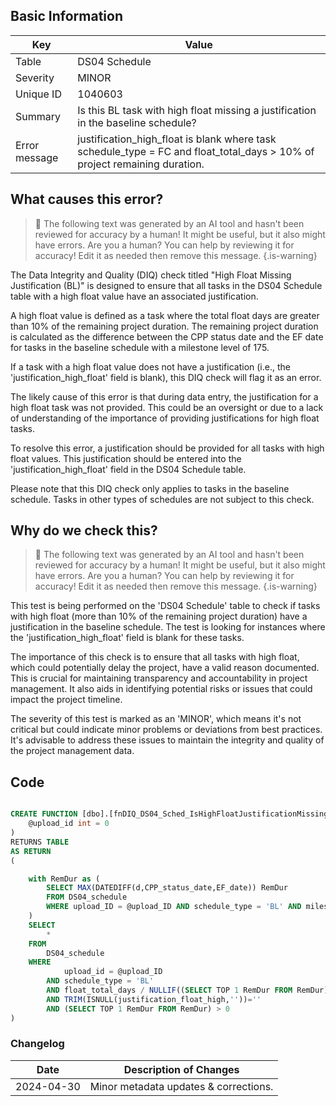 ## Basic Information

| Key           | Value                                                                                                                     |
| ------------- | ------------------------------------------------------------------------------------------------------------------------- |
| Table         | DS04 Schedule                                                                                                             |
| Severity      | MINOR                                                                                                                     |
| Unique ID     | 1040603                                                                                                                   |
| Summary       | Is this BL task with high float missing a justification in the baseline schedule?                                         |
| Error message | justification_high_float is blank where task schedule_type = FC and float_total_days > 10% of project remaining duration. |

## What causes this error?

> :robot: The following text was generated by an AI tool and hasn't been reviewed for accuracy by a human! It might be useful, but it also might have errors. Are you a human? You can help by reviewing it for accuracy! Edit it as needed then remove this message.
> {.is-warning}

The Data Integrity and Quality (DIQ) check titled "High Float Missing Justification (BL)" is designed to ensure that all tasks in the DS04 Schedule table with a high float value have an associated justification.

A high float value is defined as a task where the total float days are greater than 10% of the remaining project duration. The remaining project duration is calculated as the difference between the CPP status date and the EF date for tasks in the baseline schedule with a milestone level of 175.

If a task with a high float value does not have a justification (i.e., the 'justification_high_float' field is blank), this DIQ check will flag it as an error.

The likely cause of this error is that during data entry, the justification for a high float task was not provided. This could be an oversight or due to a lack of understanding of the importance of providing justifications for high float tasks.

To resolve this error, a justification should be provided for all tasks with high float values. This justification should be entered into the 'justification_high_float' field in the DS04 Schedule table.

Please note that this DIQ check only applies to tasks in the baseline schedule. Tasks in other types of schedules are not subject to this check.

## Why do we check this?

> :robot: The following text was generated by an AI tool and hasn't been reviewed for accuracy by a human! It might be useful, but it also might have errors. Are you a human? You can help by reviewing it for accuracy! Edit it as needed then remove this message.
> {.is-warning}

This test is being performed on the 'DS04 Schedule' table to check if tasks with high float (more than 10% of the remaining project duration) have a justification in the baseline schedule. The test is looking for instances where the 'justification_high_float' field is blank for these tasks.

The importance of this check is to ensure that all tasks with high float, which could potentially delay the project, have a valid reason documented. This is crucial for maintaining transparency and accountability in project management. It also aids in identifying potential risks or issues that could impact the project timeline.

The severity of this test is marked as an 'MINOR', which means it's not critical but could indicate minor problems or deviations from best practices. It's advisable to address these issues to maintain the integrity and quality of the project management data.

## Code

```sql

CREATE FUNCTION [dbo].[fnDIQ_DS04_Sched_IsHighFloatJustificationMissingBL] (
	@upload_id int = 0
)
RETURNS TABLE
AS RETURN
(

	with RemDur as (
		SELECT MAX(DATEDIFF(d,CPP_status_date,EF_date)) RemDur
		FROM DS04_schedule
		WHERE upload_ID = @upload_ID AND schedule_type = 'BL' AND milestone_level = 175
	)
	SELECT
		*
	FROM
		DS04_schedule
	WHERE
			upload_id = @upload_ID
		AND schedule_type = 'BL'
		AND float_total_days / NULLIF((SELECT TOP 1 RemDur FROM RemDur),0) >= .1
		AND TRIM(ISNULL(justification_float_high,''))=''
		AND (SELECT TOP 1 RemDur FROM RemDur) > 0
)
```

### Changelog

| Date       | Description of Changes                |
| ---------- | ------------------------------------- |
| 2024-04-30 | Minor metadata updates & corrections. |
